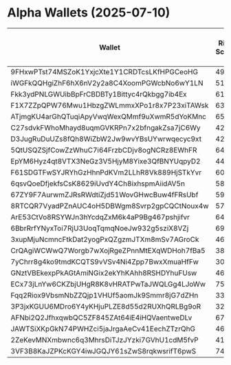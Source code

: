 # Alpha Wallets (2025-07-10)

| Wallet | Risk Score | Backtesting ROI (SOL) | Portfolio Value (USD) | SOL Balance | Farming Attempts / Total Tokens | Farming Ratio (%) | Median/Avg Risk of Last 10 Tokens | Median/Avg MC of Last 10 Tokens | Winrate (%) | ROI (%) | ROI (1D) (%) | Win Rate 1D (%) | Tokens (1D) | ROI (7D) (%) | Win Rate 7D (%) | Tokens (7D) | ROI (30D) (%) | Win Rate 30D (%) | Tokens (30D) | Realized Gains (USD) | Unrealized Gains (USD) | Median/Avg Holding Time (min) | Buy Size | Median/Avg Profit % Per Trade | Median/Avg Loss % Per Trade |
|----------|----------|----------|----------|----------|----------|----------|----------|----------|----------|----------|----------|----------|----------|----------|----------|----------|----------|----------|----------|----------|----------|----------|----------|----------|----------|
| 9FHxwPTst74MSZoK1YxjcXte1Y1CRDTcsLKfHPGCeoHG | 49.17 | 1177.97% | $36350.20 | 43.5799 | 0 / 18 | 0.00% | 5.00/4.60 | $1.15M/$5.87M | 66.67% | 40.40% | 0.00% | 0.00% | 0 | 18.46% | 66.67% | 2 | 59.21% | 75.00% | 4 | $21352.81 | $3165.48 | 2969.50/16596.49 | $1066.32 | 169.04%/12467.38% | -48.78%/-46.52% |
| iWGFkQQHgiZhF6hX6nV2y2a8C4XoomPGWcbNo6wY1LN | 51.58 | 27.27% | $12235.99 | 15.7463 | 0 / 37 | 0.00% | 5.50/6.10 | $99.40K/$1.21M | 48.65% | 79.41% | 2.70% | 50.00% | 1 | 64.27% | 73.33% | 10 | 13944.29% | 52.94% | 33 | $57475.38 | $6633.37 | 1775.94/3342.73 | $1127.24 | 4.97%/4.97% | -62.74%/-59.81% |
| Fkk3ydPNLGWUibBpFrCBDBTy1Bittyc4rQkbgg7ib4Ex | 61.57 | 18.88% | $2249.79 | 14.2930 | 5 / 216 | 2.31% | 5.00/5.80 | $41.13K/$364.07K | 50.93% | 2.23% | 1.77% | 100.00% | 0 | 5.65% | 50.00% | 13 | 23.02% | 42.59% | 52 | $4030.61 | $1023.12 | 50.48/1410.07 | $242.47 | 33.66%/46.98% | -35.47%/-39.77% |
| F1X7ZZpQPW76Mwu1HbzgZWLmmxXPo1r8x7P23xiTAWsk | 63.53 | 17.72% | $4852.76 | 18.1552 | 1 / 13 | 7.69% | 4.00/4.90 | $4.70K/$33.29K | 61.54% | 200.52% | 155.57% | 50.00% | 8 | 100.00% | 61.54% | 13 | 100.00% | 61.54% | 13 | $3688.79 | $1431.12 | 7.55/63.63 | $172.91 | -/- | -/- |
| ATjmgKU4arGhQTuqiApyVwqWexQMmf9uXwmR5dYoKMnc | 65.76 | 15.50% | $2239.21 | 10.1991 | 1 / 12 | 8.33% | 4.00/5.30 | $4.61K/$41.45K | 66.67% | 89.17% | 1144.37% | 71.43% | 7 | 100.00% | 66.67% | 12 | 100.00% | 66.67% | 12 | $1902.10 | $440.24 | 14.10/66.77 | $199.40 | -/- | -/- |
| C27sdvkFWhoMhayd8uqmGVKRPn7x2bfngakZsa7jC6Wy | 42.00 | 11.90% | $76371.22 | 399.8751 | 0 / 12 | 0.00% | 0.00/1.11 | $108.79M/$1.13B | 50.00% | 63.44% | 0.00% | 100.00% | 0 | 0.51% | 100.00% | 0 | 96.01% | 57.14% | 4 | $213122.97 | $46499.77 | 11955.33/54478.29 | $3875.69 | 34.94%/45.46% | -64.78%/-60.72% |
| D3JugRuDuUZs8fQh8WiZbW2Jw9wvYBsUYwrwqecyc9xt | 42.35 | 11.37% | $21871.63 | 138.7121 | 1 / 26 | 3.85% | 0.00/1.70 | $2.07M/$338.66M | 57.69% | 14.10% | 0.11% | 100.00% | 0 | 0.68% | 33.33% | 1 | 6.05% | 50.00% | 2 | $61723.37 | $9135.22 | 78.74/5304.16 | $5007.40 | 51.07%/69.15% | -39.06%/-42.50% |
| 5QtUSQZSjfCowZzWhuC7i64FrzbCDjv8ogNCRz8EWhFR | 64.67 | 8.53% | $7583.73 | 25.9944 | 18 / 218 | 8.26% | 7.00/6.30 | $84.90K/$470.28K | 51.83% | 15.26% | 1.31% | 44.44% | 2 | 6.07% | 40.00% | 7 | 0.90% | 58.33% | 22 | $8368.97 | $129.78 | 1140.87/43226.06 | $125.55 | 13.01%/76.83% | -15.90%/-27.81% |
| EpYM6Hyz4qt8VTX3NeGz3V5HjyM8Yixe3QfBNYUqpyD2 | 44.00 | 7.89% | $18431.26 | 44.5355 | 0 / 16 | 0.00% | 4.00/3.40 | $482.79K/$197.52M | 50.00% | 8.47% | 0.00% | 0.00% | 0 | 313.74% | 75.00% | 4 | 100.00% | 50.00% | 16 | $2504.69 | $680.72 | 1970.45/4937.59 | $746.14 | -/- | -/- |
| F61SDGTFwSYJRYhGzHhnPdKVm2LLhR8Vk889HjSTkYvr | 60.76 | 6.75% | $1385.06 | 8.7862 | 1 / 14 | 7.14% | 3.00/4.10 | $4.61K/$5.36K | 64.29% | 59.60% | 54.19% | 66.67% | 2 | 81.60% | 70.00% | 10 | 100.00% | 64.29% | 14 | $2478.36 | $0.00 | 91.54/2094.74 | $216.89 | -/- | -/- |
| 6qsvQoeDfjekfsCsK8629iUvdY4Ch8ixhspmAiidAV5n | 58.18 | 5.74% | $1508.78 | 9.5767 | 2 / 101 | 1.98% | 8.50/8.20 | $91.33K/$139.28K | 64.36% | 6.66% | 27.91% | 80.00% | 4 | 209.63% | 70.21% | 40 | 100.00% | 64.36% | 101 | $1355.32 | $346.79 | 44.67/849.71 | $105.31 | -/- | -/- |
| 67ZY9F7AurwmZJRsRWdtiZjd51WovGHwcBuw4fFRsUbf | 59.20 | 4.67% | $7754.50 | 16.8242 | 6 / 110 | 5.45% | 1.00/1.90 | $7.75K/$64.58K | 50.00% | 86.56% | 0.00% | 0.00% | 0 | 3.98% | 50.00% | 0 | 33.07% | 80.00% | 2 | $6405.95 | $247.74 | 5284.09/26956.05 | $30.84 | 59.52%/1625.19% | -13.36%/-21.20% |
| 8RTCQR7VyadPZnAUC4oH5DBWgm8Svrp2gpCQCtNoux4w | 57.25 | 4.59% | $16819.48 | 90.4667 | 0 / 48 | 0.00% | 5.50/5.00 | $95.79K/$1.54M | 56.25% | 6.89% | 0.00% | 0.00% | 0 | 0.02% | 60.00% | 5 | 0.02% | 60.00% | 5 | $4774.42 | $230.06 | 395.68/6648.89 | $446.38 | 38.18%/58.78% | -52.72%/-45.11% |
| ArE53CtVo8RSYWJn3hYcdqZxM6k4aP9Bg467pshjifvr | 64.34 | 3.60% | $3984.65 | 19.5666 | 0 / 14 | 0.00% | 8.50/6.50 | $10.00K/$15.04M | 57.14% | 226.39% | 5.94% | 57.14% | 5 | 100.00% | 57.14% | 14 | 100.00% | 57.14% | 14 | $3312.05 | $189.32 | 21.65/34.59 | $85.51 | -/- | -/- |
| 6BbrRrfYNyxToi7RjU3UoqTqmqNoeJw932g5sziX8VZj | 69.97 | 2.83% | $4408.83 | 27.9677 | 1 / 42 | 2.38% | 8.00/6.70 | $260.49K/$354.68K | 52.38% | 10.80% | 8.29% | 33.33% | 2 | 30.59% | 40.00% | 20 | 100.00% | 52.38% | 42 | $3805.33 | $0.00 | 53.88/200.74 | $536.46 | -/- | -/- |
| 3xupMjuNcmncFtkDat2yogPxQZgzmJTXm8mSv7AGroCk | 46.81 | 2.43% | $1835.36 | 9.6555 | 0 / 15 | 0.00% | 4.00/3.50 | $1.03M/$33.12M | 66.67% | 13.66% | 11.03% | 100.00% | 2 | 147.53% | 64.29% | 11 | 100.00% | 66.67% | 15 | $1100.75 | $4.39 | 1292.01/2470.82 | $286.58 | -/- | -/- |
| CrQAgiWCWwQ7Worgb7wXojRgeZPnnMtEXqWDHoh7fBa5 | 38.38 | 1.89% | $5136.49 | 9.7059 | 1 / 130 | 0.77% | 4.50/3.70 | $1.43M/$2.06M | 48.46% | 51.52% | 0.24% | 100.00% | 0 | 1.70% | 75.00% | 6 | 9.48% | 76.00% | 17 | $263099.85 | $550.64 | 1840.88/15900.56 | $276.57 | 17.11%/69.49% | -29.20%/-42.19% |
| 7yChrr8g4ko9tmdKCQTS9vVSv4Ni4Zpp7BwxXmuaHfFw | 30.17 | 1.74% | $11616.21 | 40.5054 | 0 / 45 | 0.00% | 0.00/0.60 | $6.09M/$39.23M | 51.11% | 28.77% | 0.02% | 100.00% | 0 | 8.60% | 66.67% | 0 | 89.67% | 66.67% | 3 | $15281.01 | $932.23 | 1382.35/17085.09 | $684.13 | 37.10%/62.53% | -33.85%/-38.82% |
| GNztVBEkexpPkAGtAmiNGix2ekYhKAhh8RSHDYhuFUsw | 46.58 | 1.20% | $4940.90 | 31.4023 | 1 / 130 | 0.77% | 6.50/5.50 | $128.78K/$30.63M | 56.15% | 25.15% | 0.75% | 75.00% | 1 | 10.19% | 75.00% | 8 | 47.73% | 64.71% | 32 | $13251.08 | $2927.60 | 236.86/2504.75 | $230.12 | 42.85%/76.47% | -46.67%/-48.34% |
| ECx73jLnYw6CKZbjUHgR8K8vHRATPwTaJWQLGg4LJoWw | 75.11 | 1.09% | $889.56 | 5.6430 | 0 / 13 | 0.00% | 10.00/10.00 | $51.76/$682.25 | 69.23% | 18.95% | 2.99% | 100.00% | 1 | 30.39% | 100.00% | 3 | 63.09% | 100.00% | 4 | $5976.62 | $66.00 | 370.23/685.47 | $721.80 | 5.89%/26.76% | -1.53%/-1.53% |
| Fqq2Riox9VbsmNbZZQjp1VHUf5aomJk9Smmr8jG7dZHn | 33.89 | 0.58% | $26483.72 | 75.7933 | 0 / 26 | 0.00% | 0.00/0.40 | $7.21M/$9.34M | 57.69% | 8.66% | 7.93% | 75.00% | 2 | 20.55% | 55.56% | 4 | 69.67% | 66.67% | 9 | $31884.17 | $2929.42 | 7347.03/23704.56 | $2621.70 | 7.60%/14.96% | -7.95%/-7.95% |
| 3P3jxKGUU6MDro6Y4yKHjuPLZE8d55d2RUXhQRLBg9oR | 32.00 | 0.56% | $20469.77 | 34.4756 | 0 / 83 | 0.00% | 0.00/1.20 | $5.47M/$242.65M | 45.78% | 26.85% | 6.57% | 60.00% | 1 | 7.00% | 50.00% | 3 | 12.16% | 46.67% | 9 | $25742.01 | $7219.31 | 8509.29/44445.14 | $419.40 | 46.73%/130.00% | -22.48%/-39.03% |
| AFNbi2Q2JfhxqwbQC5ZF845ZAt64iE4iHQVaentweDLv | 67.41 | 0.54% | $3934.86 | 24.9681 | 1 / 17 | 5.88% | 8.50/7.20 | $6.57K/$17.04K | 70.59% | 21.89% | 87.13% | 85.71% | 6 | 130.58% | 71.43% | 14 | 100.00% | 70.59% | 17 | $2686.93 | $0.00 | 26.83/309.01 | $452.20 | -/- | -/- |
| JAWTSiXKpGkN74PWHZci5jaJrgaAeCv41EechZTzrQhG | 46.58 | 0.20% | $1643.84 | 8.8505 | 0 / 50 | 0.00% | 0.00/0.00 | $21.02M/$92.23M | 54.00% | 15.97% | 2.44% | 58.33% | 3 | 8.70% | 38.89% | 7 | 258.16% | 54.35% | 29 | $3186.20 | $18.18 | 16258.77/17250.33 | $51.43 | 24.70%/1769.93% | -12.62%/-16.22% |
| 2ZeKevMNXmbwnc6q3MhrsDiTJzJYzki7GVhU1cdM5fvP | 41.00 | 0.05% | $12952.37 | 78.6794 | 0 / 30 | 0.00% | 0.00/1.70 | $5.74M/$15.48M | 76.67% | 66.68% | 0.79% | 100.00% | 3 | 5.10% | 100.00% | 6 | 100.57% | 93.33% | 12 | $509001.07 | $735.64 | 14452.06/64539.00 | $7320.25 | 28.43%/111.56% | -45.00%/-54.52% |
| 3VF3B8KaJZPKcKGY4iwJGQJY61sZwS8rqkwsrifT6pwS | 74.14 | 0.00% | $4063.49 | 25.8517 | 2 / 31 | 6.45% | 2.50/4.00 | $42.02K/$1.35M | 74.19% | 123.35% | 0.00% | 0.00% | 0 | 4.33% | 50.00% | 2 | 4.01% | 30.00% | 6 | $9982.72 | $208.44 | 19.33/2277.25 | $155.94 | 101.92%/839.02% | -61.88%/-54.74% |
